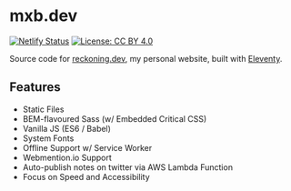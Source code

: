 # mxb.dev

[![Netlify Status](https://api.netlify.com/api/v1/badges/57999461-2350-4da3-8788-ca4e0e6dcb30/deploy-status)](https://app.netlify.com/sites/mxb/deploys)
[![License: CC BY 4.0](https://img.shields.io/badge/License-CC%20BY%204.0-lightgrey.svg)](https://creativecommons.org/licenses/by/4.0/)

Source code for [reckoning.dev](https://mxb.dev), my personal website, built with [Eleventy](https://www.11ty.io).

## Features

- Static Files
- BEM-flavoured Sass (w/ Embedded Critical CSS)
- Vanilla JS (ES6 / Babel)
- System Fonts
- Offline Support w/ Service Worker
- Webmention.io Support
- Auto-publish notes on twitter via AWS Lambda Function
- Focus on Speed and Accessibility

